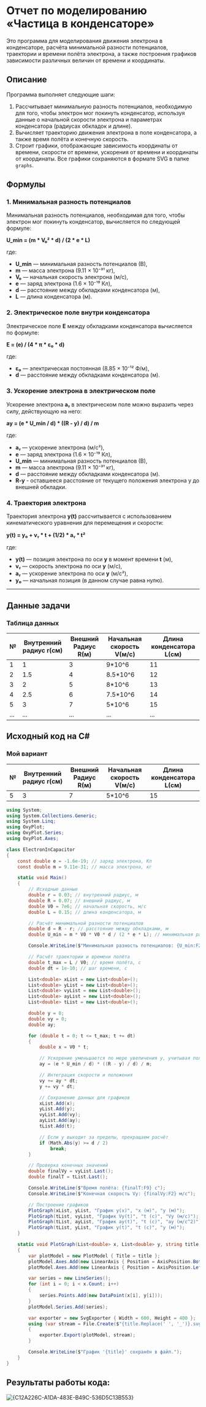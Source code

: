 ﻿# Отчет по моделированию «Частица в конденсаторе»

Это программа для моделирования движения электрона в конденсаторе, расчёта минимальной разности потенциалов, траектории и времени полёта электрона, а также построения графиков зависимости различных величин от времени и координаты.

## Описание

Программа выполняет следующие шаги:

1. Рассчитывает минимальную разность потенциалов, необходимую для того, чтобы электрон мог покинуть конденсатор, используя данные о начальной скорости электрона и параметрах конденсатора (радиусах обкладок и длине).
2. Вычисляет траекторию движения электрона в поле конденсатора, а также время полёта и конечную скорость.
3. Строит графики, отображающие зависимость координаты от времени, скорости от времени, ускорения от времени и координаты от координаты. Все графики сохраняются в формате SVG в папке `graphs`.

## Формулы

### 1. Минимальная разность потенциалов

Минимальная разность потенциалов, необходимая для того, чтобы электрон мог покинуть конденсатор, вычисляется по следующей формуле:

**U_min = (m * V₀² * d) / (2 * e * L)**

где:
- **U_min** — минимальная разность потенциалов (В),
- **m** — масса электрона (9.11 × 10⁻³¹ кг),
- **V₀** — начальная скорость электрона (м/с),
- **e** — заряд электрона (1.6 × 10⁻¹⁹ Кл),
- **d** — расстояние между обкладками конденсатора (м),
- **L** — длина конденсатора (м).

### 2. Электрическое поле внутри конденсатора

Электрическое поле **E** между обкладками конденсатора вычисляется по формуле:

**E = (e) / (4 * π * ε₀ * d)**

где:
- **ε₀** — электрическая постоянная (8.85 × 10⁻¹² Ф/м),
- **d** — расстояние между обкладками конденсатора (м).

### 3. Ускорение электрона в электрическом поле

Ускорение электрона **aᵧ** в электрическом поле можно выразить через силу, действующую на него:

**ay = (e * U_min / d) * ((R - y) / d) / m**

где:
- **aᵧ** — ускорение электрона (м/с²),
- **e** — заряд электрона (1.6 × 10⁻¹⁹ Кл),
- **U_min** — минимальная разность потенциалов (В),
- **m** — масса электрона (9.11 × 10⁻³¹ кг),
- **d** — расстояние между обкладками конденсатора (м).
- **R-y** - оставшееся расстояние от текущего положения электрона y до внешней обкладки.

### 4. Траектория электрона

Траектория электрона **y(t)** рассчитывается с использованием кинематического уравнения для перемещения и скорости:

**y(t) = y₀ + vᵧ * t + (1/2) * aᵧ * t²**

где:
- **y(t)** — позиция электрона по оси **y** в момент времени **t** (м),
- **vᵧ** — скорость электрона по оси **y** (м/с),
- **aᵧ** — ускорение электрона по оси **y** (м/с²),
- **y₀** — начальная позиция (в данном случае равна нулю).

---

## Данные задачи

### Таблица данных

| №  | Внутренний радиус r(см) | Внешний  Радиус R(м) | Начальная скорость V(м/с) | Длина конденсатора L(см) |
|----|-------------------------|----------------------|---------------------------|--------------------------|
| 1  | 1                       | 3                    | 9*10^6                    | 11                       |
| 2  | 1.5                     | 4                    | 8.5*10^6                  | 12                       |
| 3  | 2                       | 5                    | 8*10^6                    | 13                       |
| 4  | 2.5                     | 6                    | 7.5*10^6                  | 14                       |
| 5  | 3                       | 7                    | 5*10^6                    | 15                       | 
| ...| ...                     | ...                  | ...                       | ...                      |

## Исходный код на C#

### Мой вариант

| № | Внутренний радиус r(см) | Внешний  Радиус R(м) | Начальная скорость V(м/с) | Длина конденсатора L(см) |
|---|------------|------------|---------------|------------|
| 5  | 3                       | 7                    | 5*10^6                    | 15                       | | 

```csharp
using System;
using System.Collections.Generic;
using System.Linq;
using OxyPlot;
using OxyPlot.Series;
using OxyPlot.Axes;

class ElectronInCapacitor
{
    const double e = -1.6e-19; // заряд электрона, Кл
    const double m = 9.11e-31; // масса электрона, кг

    static void Main()
    {
        // Исходные данные
        double r = 0.03; // внутренний радиус, м
        double R = 0.07; // внешний радиус, м
        double V0 = 7e6; // начальная скорость, м/с
        double L = 0.15; // длина конденсатора, м

        // Расчёт минимальной разности потенциалов
        double d = R - r; // расстояние между обкладками, м
        double U_min = m * V0 * V0 * d / (2 * e * L); // минимальная разность потенциалов, В

        Console.WriteLine($"Минимальная разность потенциалов: {U_min:F2} В");

        // Расчёт траектории и времени полёта
        double t_max = L / V0; // время полёта, с
        double dt = 1e-10; // шаг времени, с

        List<double> xList = new List<double>();
        List<double> yList = new List<double>();
        List<double> vyList = new List<double>();
        List<double> ayList = new List<double>();
        List<double> tList = new List<double>();

        double y = 0;
        double vy = 0;
        double ay;

        for (double t = 0; t <= t_max; t += dt)
        {
            double x = V0 * t;

            // Ускорение уменьшается по мере увеличения y, учитывая поле
            ay = (e * U_min / d) * ((R - y) / d) / m;

            // Интеграция скорости и положения
            vy += ay * dt;
            y += vy * dt;

            // Сохранение данных для графиков
            xList.Add(x);
            yList.Add(y);
            vyList.Add(vy);
            ayList.Add(ay);
            tList.Add(t);

            // Если y выходит за пределы, прекращаем расчёт
            if (Math.Abs(y) >= d / 2)
                break;
        }

        // Проверка конечных значений
        double finalVy = vyList.Last();
        double finalT = tList.Last();

        Console.WriteLine($"Время полёта: {finalT:F9} с");
        Console.WriteLine($"Конечная скорость Vy: {finalVy:F2} м/с");

        // Построение графиков
        PlotGraph(xList, yList, "График y(x)", "x (м)", "y (м)");
        PlotGraph(tList, vyList, "График Vy(t)", "t (с)", "Vy (м/с)");
        PlotGraph(tList, ayList, "График ay(t)", "t (с)", "ay (м/с^2)");
        PlotGraph(tList, yList, "График y(t)", "t (с)", "y (м)");
    }

    static void PlotGraph(List<double> x, List<double> y, string title, string xLabel, string yLabel)
    {
        var plotModel = new PlotModel { Title = title };
        plotModel.Axes.Add(new LinearAxis { Position = AxisPosition.Bottom, Title = xLabel });
        plotModel.Axes.Add(new LinearAxis { Position = AxisPosition.Left, Title = yLabel });

        var series = new LineSeries();
        for (int i = 0; i < x.Count; i++)
        {
            series.Points.Add(new DataPoint(x[i], y[i]));
        }
        plotModel.Series.Add(series);

        var exporter = new SvgExporter { Width = 600, Height = 400 };
        using (var stream = File.Create($"{title.Replace(' ', '_')}.svg"))
        {
            exporter.Export(plotModel, stream);
        }

        Console.WriteLine($"График '{title}' сохранён в файл.");
    }
}

```
## Результаты работы кода:
![{C12A226C-A1DA-483E-B49C-536D5C13B553}](https://github.com/user-attachments/assets/dac34b23-960e-4102-ac74-b4058c509251)

